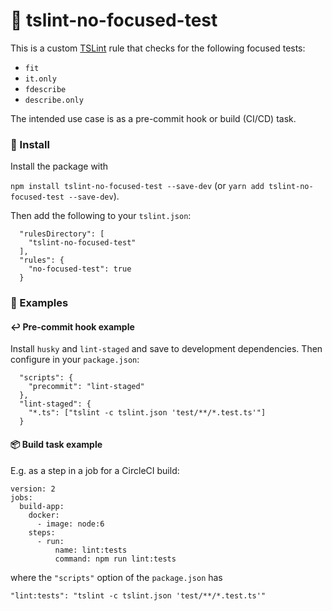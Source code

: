 # 🔬 tslint-no-focused-test

This is a custom [TSLint](https://palantir.github.io/tslint/) rule that checks
for the following focused tests:

* `fit`
* `it.only`
* `fdescribe`
* `describe.only`

The intended use case is as a pre-commit hook or build (CI/CD) task.

### 📝 Install

Install the package with

`npm install tslint-no-focused-test --save-dev` (or `yarn add tslint-no-focused-test --save-dev`).

Then add the following to your `tslint.json`:

```
  "rulesDirectory": [
    "tslint-no-focused-test"
  ],
  "rules": {
    "no-focused-test": true
  }
```

### 📖 Examples

#### ↩️ Pre-commit hook example

Install `husky` and `lint-staged` and save to development dependencies. Then
configure in your `package.json`:

```
  "scripts": {
    "precommit": "lint-staged"
  },
  "lint-staged": {
    "*.ts": ["tslint -c tslint.json 'test/**/*.test.ts'"]
  }
```

#### 📦  Build task example

E.g. as a step in a job for a CircleCI build:

```
version: 2
jobs:
  build-app:
    docker:
      - image: node:6
    steps:
      - run:
          name: lint:tests
          command: npm run lint:tests
```

where the `"scripts"` option of the `package.json` has

`"lint:tests": "tslint -c tslint.json 'test/**/*.test.ts'"`
